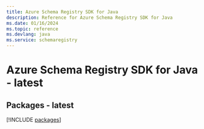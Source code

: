 ```yaml
---
title: Azure Schema Registry SDK for Java
description: Reference for Azure Schema Registry SDK for Java
ms.date: 01/16/2024
ms.topic: reference
ms.devlang: java
ms.service: schemaregistry
---
```

# Azure Schema Registry SDK for Java - latest
## Packages - latest
[!INCLUDE [packages](schema-registry-index.md)]